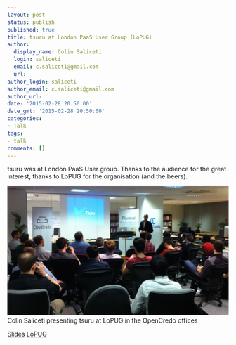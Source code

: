 ```yaml
---
layout: post
status: publish
published: true
title: tsuru at London PaaS User Group (LoPUG)
author:
  display_name: Colin Saliceti
  login: saliceti
  email: c.saliceti@gmail.com
  url:
author_login: saliceti
author_email: c.saliceti@gmail.com
author_url:
date: '2015-02-28 20:50:00'
date_gmt: '2015-02-28 20:50:00'
categories:
- Talk
tags:
- talk
comments: []
---
```


tsuru was at London PaaS User group. Thanks to the audience for the great interest, thanks to LoPUG for the organisation (and the beers).

![tsuru at LoPUG](/images/lopug.jpg)
Colin Saliceti presenting tsuru at LoPUG in the OpenCredo offices

[Slides](http://www.slideshare.net/saliceti/tsuru-london-paas-user-group)
[LoPUG](http://www.meetup.com/London-PaaS-User-Group-LOPUG/)